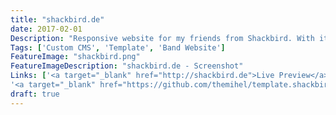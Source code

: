 ```yaml
---
title: "shackbird.de"
date: 2017-02-01
Description: "Responsive website for my friends from Shackbird. With its own, custom CMS implementation they are able to post their content whenever they want to do. Including some special features for bands like dynamic counting days to upcoming gigs."
Tags: ['Custom CMS', 'Template', 'Band Website']
FeatureImage: "shackbird.png"
FeatureImageDescription: "shackbird.de - Screenshot"
Links: ['<a target="_blank" href="http://shackbird.de">Live Preview</a>',
'<a target="_blank" href="https://github.com/themihel/template.shackbird.de">Template</a>']
draft: true
---
```


